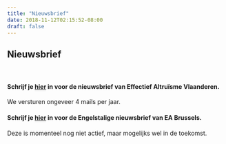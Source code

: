 ```yaml
---
title: "Nieuwsbrief"
date: 2018-11-12T02:15:52-08:00
draft: false
---
```


## Nieuwsbrief
<br>

#### Schrijf je [hier](http://eepurl.com/cmjRhj) in voor de nieuwsbrief van Effectief Altruïsme Vlaanderen.
We versturen ongeveer 4 mails per jaar.


#### Schrijf je [hier](http://eepurl.com/dH81zT) in voor de Engelstalige nieuwsbrief van EA Brussels.
Deze is momenteel nog niet actief, maar mogelijks wel in de toekomst.



